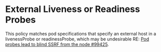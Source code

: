 # External Liveness or Readiness Probes

This policy matches pod specifications that specify an external host in a livenessProbe or readinessProbe, which may be undesirable RE: [Pod probes lead to blind SSRF from the node  #99425](https://github.com/kubernetes/kubernetes/issues/99425).
